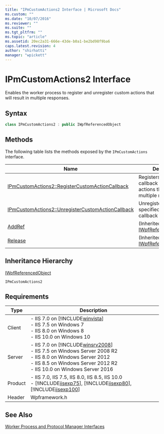 ```yaml
---
title: "IPmCustomActions2 Interface | Microsoft Docs"
ms.custom: ""
ms.date: "10/07/2016"
ms.reviewer: ""
ms.suite: ""
ms.tgt_pltfrm: ""
ms.topic: "article"
ms.assetid: 20ec2a31-666e-43de-b0a1-be2bd98f9ba6
caps.latest.revision: 4
author: "shirhatti"
manager: "wpickett"
---
```

# IPmCustomActions2 Interface
Enables the worker process to register and unregister custom actions that will result in multiple responses.  
  
## Syntax  
  
```cpp  
class IPmCustomActions2 : public IWpfReferencedObject  
```  
  
## Methods  
 The following table lists the methods exposed by the `IPmCustomActions` interface.  
  
|Name|Description|  
|----------|-----------------|  
|[IPmCustomActions2::RegisterCustomActionCallback](../../web-development-reference\native-code-api-reference/ipmcustomactions2-registercustomactioncallback-method.md)|Registers a custom callback method for actions that will result in multiple responses.|  
|[IPmCustomActions2::UnregisterCustomActionCallback](../../web-development-reference\native-code-api-reference/ipmcustomactions2-unregistercustomactioncallback-method.md)|Unregisters the specified custom action callback method.|  
|[AddRef](../../web-development-reference\native-code-api-reference/iwpfreferencedobject-addref-method.md)|(Inherited from [IWpfReferencedObject](../../web-development-reference\native-code-api-reference/iwpfreferencedobject-interface.md).)|  
|[Release](../../web-development-reference\native-code-api-reference/iwpfreferencedobject-release-method.md)|(Inherited from [IWpfReferencedObject](../../web-development-reference\native-code-api-reference/iwpfreferencedobject-interface.md).)|  
  
## Inheritance Hierarchy  
 [IWpfReferencedObject](../../web-development-reference\native-code-api-reference/iwpfreferencedobject-interface.md)  
  
 `IPmCustomActions2`  
  
## Requirements  
  
|Type|Description|  
|----------|-----------------|  
|Client|-   IIS 7.0 on [!INCLUDE[winvista](../../wmi-provider/includes/winvista-md.md)]<br />-   IIS 7.5 on Windows 7<br />-   IIS 8.0 on Windows 8<br />-   IIS 10.0 on Windows 10|  
|Server|-   IIS 7.0 on [!INCLUDE[winsrv2008](../../wmi-provider/includes/winsrv2008-md.md)]<br />-   IIS 7.5 on Windows Server 2008 R2<br />-   IIS 8.0 on Windows Server 2012<br />-   IIS 8.5 on Windows Server 2012 R2<br />-   IIS 10.0 on Windows Server 2016|  
|Product|-   IIS 7.0, IIS 7.5, IIS 8.0, IIS 8.5, IIS 10.0<br />-   [!INCLUDE[iisexp75](../../web-development-reference/native-code-api-reference/includes/iisexp75-md.md)], [!INCLUDE[iisexp80](../../web-development-reference/native-code-api-reference/includes/iisexp80-md.md)], [!INCLUDE[iisexp100](../../web-development-reference/native-code-api-reference/includes/iisexp100-md.md)]|  
|Header|Wpframework.h|  
  
## See Also  
 [Worker Process and Protocol Manager Interfaces](../../web-development-reference\native-code-api-reference/worker-process-and-protocol-manager-interfaces.md)